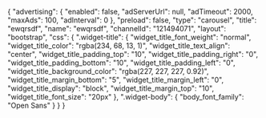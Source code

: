 {
    "advertising": {
        "enabled": false,
        "adServerUrl": null,
        "adTimeout": 2000,
        "maxAds": 100,
        "adInterval": 0
    },
    "preload": false,
    "type": "carousel",
    "title": "ewqrsdf",
    "name": "ewqrsdf",
    "channelId": "121494071",
    "layout": "bootstrap",
    "css": {
        ".widget-title": {
            "widget_title_font_weight": "normal",
            "widget_title_color": "rgba(234, 68, 13, 1)",
            "widget_title_text_align": "center",
            "widget_title_padding_top": "10",
            "widget_title_padding_right": "0",
            "widget_title_padding_bottom": "10",
            "widget_title_padding_left": "0",
            "widget_title_background_color": "rgba(227, 227, 227, 0.92)",
            "widget_title_margin_bottom": "5",
            "widget_title_margin_left": "0",
            "widget_title_display": "block",
            "widget_title_margin_top": "10",
            "widget_title_font_size": "20px"
        },
        ".widget-body": {
            "body_font_family": "Open Sans"
        }
    }
}